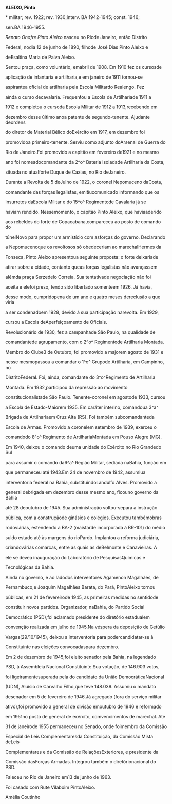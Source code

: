 **ALEIXO, Pinto**



\* militar; rev. 1922; rev. 1930;interv. BA 1942-1945; const. 1946;

sen.BA 1946-1955.



*Renato Onofre Pinto Aleixo* nasceu no Riode Janeiro, então Distrito

Federal, nodia 12 de junho de 1890, filhode José Dias Pinto Aleixo e

deEsaltina Maria de Paiva Aleixo.



Sentou praça, como voluntário, emabril de 1908. Em 1910 fez os cursosde

aplicação de infantaria e artilharia,e em janeiro de 1911 tornou-se

aspirantea oficial de artilharia pela Escola Militardo Realengo. Fez

ainda o curso decavalaria. Frequentou a Escola de Artilhariade 1911 a

1912 e completou o cursoda Escola Militar de 1912 a 1913,recebendo em

dezembro desse último anoa patente de segundo-tenente. Ajudante deordens

do diretor de Material Bélico doExército em 1917, em dezembro foi

promovidoa primeiro-tenente. Serviu como adjunto doArsenal de Guerra do

Rio de Janeiro.Foi promovido a capitão em fevereiro de1921 e no mesmo

ano foi nomeadocomandante da 2^o^ Bateria Isoladade Artilharia da Costa,

situada no atualforte Duque de Caxias, no Rio deJaneiro.



Durante a Revolta de 5 deJulho de 1922, o coronel Nepomuceno daCosta,

comandante das forças legalistas, emitiucomunicado informando que os

insurretos daEscola Militar e do 15^o^ Regimentode Cavalaria já se

haviam rendido. Nessemomento, o capitão Pinto Aleixo, que haviaaderido

aos rebeldes do forte de Copacabana,compareceu ao posto de comando do

túnelNovo para propor um armistício com asforças do governo. Declarando

a Nepomucenoque os revoltosos só obedeceriam ao marechalHermes da

Fonseca, Pinto Aleixo apresentoua seguinte proposta: o forte deixariade

atirar sobre a cidade, contanto queas forças legalistas não avançassem

alémda praça Serzedelo Correia. Sua tentativade negociação não foi

aceita e elefoi preso, tendo sido libertado somenteem 1926. Já havia,

desse modo, cumpridopena de um ano e quatro meses dereclusão a que viria

a ser condenadoem 1928, devido à sua participação narevolta. Em 1929,

cursou a Escola deAperfeiçoamento de Oficiais.



Revolucionário de 1930, fez a campanhade São Paulo, na qualidade de

comandantede agrupamento, com o 2^o^ Regimentode Artilharia Montada.

Membro do Clube3 de Outubro, foi promovido a majorem agosto de 1931 e

nesse mesmopassou a comandar o 1^o^ Grupode Artilharia, em Campinho, no

DistritoFederal. Foi, ainda, comandante do 3^o^Regimento de Artilharia

Montada. Em 1932,participou da repressão ao movimento

constitucionalistade São Paulo. Tenente-coronel em agostode 1933, cursou

a Escola de Estado-Maiorem 1935. Em caráter interino, comandoua 3^a^

Brigada de Artilhariaem Cruz Alta (RS). Foi também subcomandanteda

Escola de Armas. Promovido a coronelem setembro de 1939, exerceu o

comandodo 8^o^ Regimento de ArtilhariaMontada em Pouso Alegre (MG).



Em 1940, deixou o comando deuma unidade do Exército no Rio Grandedo Sul

para assumir o comando da6^a^ Região Militar, sediada naBahia, função em

que permaneceu até 1943.Em 24 de novembro de 1942, assumiua

interventoria federal na Bahia, substituindoLandulfo Alves. Promovido a

general debrigada em dezembro desse mesmo ano, ficouno governo da Bahia

até 28 deoutubro de 1945. Sua administração voltou-separa a instrução

pública, com a construçãode ginásios e colégios. Executou tambémobras

rodoviárias, estendendo a BA-2 (maistarde incorporada à BR-101) do médio

suldo estado até às margens do rioPardo. Implantou a reforma judiciária,

criandovárias comarcas, entre as quais as deBelmonte e Canavieiras. A

ele se devea inauguração do Laboratório de PesquisasQuímicas e

Tecnológicas da Bahia.



Ainda no governo, e ao ladodos interventores Agamenon Magalhães, de

Pernambuco,e Joaquim Magalhães Barata, do Pará, PintoAleixo tornou

públicas, em 21 de fevereirode 1945, as primeiras medidas no sentidode

constituir novos partidos. Organizador, naBahia, do Partido Social

Democrático (PSD),foi aclamado presidente do diretório estadualem

convenção realizada em julho de 1945.Na véspera da deposição de Getúlio

Vargas(29/10/1945), deixou a interventoria para podercandidatar-se à

Constituinte nas eleições convocadaspara dezembro.



Em 2 de dezembro de 1945,foi eleito senador pela Bahia, na legendado

PSD, à Assembleia Nacional Constituinte.Sua votação, de 146.903 votos,

foi ligeiramentesuperada pela do candidato da União DemocráticaNacional

(UDN), Aluísio de Carvalho Filho,que teve 148.039. Assumiu o mandato

desenador em 5 de fevereiro de 1946.Já agregado (fora do serviço militar

ativo),foi promovido a general de divisão emoutubro de 1946 e reformado

em 1951no posto de general de exército, comvencimentos de marechal. Até

31 de janeirode 1955 permaneceu no Senado, onde foimembro da Comissão

Especial de Leis Complementaresda Constituição, da Comissão Mista deLeis

Complementares e da Comissão de RelaçõesExteriores, e presidente da

Comissão dasForças Armadas. Integrou também o diretórionacional do PSD.



Faleceu no Rio de Janeiro em13 de junho de 1963.



Foi casado com Rute Vilaboim PintoAleixo.



Amélia Coutinho



